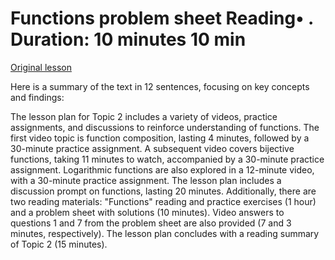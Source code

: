 # Functions problem sheet Reading• . Duration: 10 minutes 10 min

[Original lesson](https://www.coursera.org/learn/uol-discrete-mathematics/supplement/UmlOw/functions-problem-sheet)

Here is a summary of the text in 12 sentences, focusing on key concepts and findings:

The lesson plan for Topic 2 includes a variety of videos, practice assignments, and discussions to reinforce understanding of functions. The first video topic is function composition, lasting 4 minutes, followed by a 30-minute practice assignment. A subsequent video covers bijective functions, taking 11 minutes to watch, accompanied by a 30-minute practice assignment. Logarithmic functions are also explored in a 12-minute video, with a 30-minute practice assignment. The lesson plan includes a discussion prompt on functions, lasting 20 minutes. Additionally, there are two reading materials: "Functions" reading and practice exercises (1 hour) and a problem sheet with solutions (10 minutes). Video answers to questions 1 and 7 from the problem sheet are also provided (7 and 3 minutes, respectively). The lesson plan concludes with a reading summary of Topic 2 (15 minutes).

